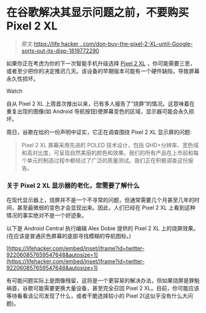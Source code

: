 # 在谷歌解决其显示问题之前，不要购买 Pixel 2 XL

> 原文:[https://life hacker . com/don-buy-the-pixel-2-XL-until-Google-sorts-out-its-disp-1819772290](https://lifehacker.com/dont-buy-the-pixel-2-xl-until-google-sorts-out-its-disp-1819772290)

如果你正在考虑为你的下一次智能手机升级选择 [Pixel 2 XL](https://lifehacker.com/google-made-the-pixel-xl-2-even-harder-to-repair-than-l-1819680350) ，你可能需要三思，或者至少把你的决定推迟几天。该设备的早期版本可能有一个硬件缺陷，导致屏幕永久性损坏。

Watch

自从 Pixel 2 XL 上周首次推出以来，已有多人报告了“烧屏”的情况。这意味着在重复出现的图像(如 Android 导航按钮)使屏幕变色的区域，显示器可能会永久损坏。

周日，谷歌在给的一份声明中证实，它正在调查围绕 Pixel 2 XL 显示屏的问题:

> Pixel 2 XL 屏幕采用先进的 POLED 技术设计，包括 QHD+分辨率、宽色域和高对比度，可呈现自然美丽的颜色和效果。我们的所有产品在上市前和每个单元的制造过程中都经过了广泛的质量测试。我们正在积极调查这份报告。

### 关于 Pixel 2 XL 显示器的老化，您需要了解什么

在现代显示器上，烧屏并不是一个不寻常的问题，但通常需要几个月甚至几年的时间，甚至最微弱的变色才会显现出来。因此，人们已经在 Pixel 2 XL 上看到这种情况的事实绝对不是一个好迹象。

以下是 Android Central 执行编辑 Alex Dobie 提供的 Pixel 2 XL 上的烧屏效果。(在应该是普通灰色屏幕的底部寻找模糊的导航图标。)

 [https://lifehacker.com/embed/inset/iframe?id=twitter-922060857659547648&autosize=1](https://lifehacker.com/embed/inset/iframe?id=twitter-922060857659547648&autosize=1) 

有可能问题实际上是图像残留，这将是一个更容易的解决办法，但如果烧屏是罪魁祸首，谷歌可能需要更换大量设备，甚至完全召回 Pixel 2 XL。目前，你可能应该等待看看该公司发现了什么，或者干脆选择较小的 Pixel 2(这似乎没有什么大问题)。